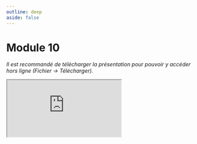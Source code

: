 ```yaml
---
outline: deep
aside: false
---
```

# Module 10

*Il est recommandé de télécharger la présentation pour pouvoir y accéder hors ligne (Fichier -> Télécharger).*

<iframe src="https://docs.google.com/presentation/d/1GfXh7WhjJqrdkj0Z_iXW4G_zuPiroq-q/edit?usp=sharing&ouid=101914884112510485401&rtpof=true&sd=true"></iframe>
